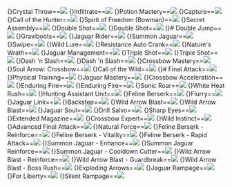 {}Crystal Throw==<img src="upload/mxd/Wild_Hunter/Skill_Crystal_Throw.png"/>
{}Infiltrate==<img src="upload/mxd/Wild_Hunter/Skill_Infiltrate.png"/>
{}Potion Mastery==<img src="upload/mxd/Wild_Hunter/Skill_Potion_Mastery.png"/>
{}Capture==<img src="upload/mxd/Wild_Hunter/Skill_Capture.png"/>
{}Call of the Hunter==<img src="upload/mxd/Wild_Hunter/Skill_Call_of_the_Hunter.png"/>
{}Spirit of Freedom (Bowman)==<img src="upload/mxd/Wild_Hunter/Skill_Spirit_of_Freedom.png"/>
{}Secret Assembly==<img src="upload/mxd/Wild_Hunter/Skill_Secret_Assembly.png"/>
{}Double Shot==<img src="upload/mxd/Wild_Hunter/Skill_Double_Shot_(Wild_Hunter).png"/>
{}Double Shot==<img src="upload/mxd/Wild_Hunter/Skill_Double_Shot_(Wild_Hunter).png"/>
{}# Double Jump==<img src="upload/mxd/Wild_Hunter/Skill_Double_Jump_(Wild_Hunter).png"/>
{}Graviboots==<img src="upload/mxd/Wild_Hunter/Skill_Graviboots.png"/>
{}Jaguar Rider==<img src="upload/mxd/Wild_Hunter/Skill_Jaguar_Rider.png"/>
{}Summon Jaguar==<img src="upload/mxd/Wild_Hunter/Skill_Summon_Jaguar.png"/>
{}Swipe==<img src="upload/mxd/Wild_Hunter/Skill_Swipe.png"/>
{}Wild Lure==<img src="upload/mxd/Wild_Hunter/Skill_Wild_Lure.png"/>
{}Resistance Auto Crank==<img src="upload/mxd/Wild_Hunter/Skill_Resistance_Auto_Crank.png"/>
{}Nature's Wrath==<img src="upload/mxd/Wild_Hunter/Skill_Nature's_Wrath.png"/>
{}Jaguar Management==<img src="upload/mxd/Wild_Hunter/Skill_Jaguar_Management.png"/>
{}Triple Shot==<img src="upload/mxd/Wild_Hunter/Skill_Triple_Shot.png"/>
{}Triple Shot==<img src="upload/mxd/Wild_Hunter/Skill_Triple_Shot.png"/>
{}Dash 'n Slash==<img src="upload/mxd/Wild_Hunter/Skill_Dash_'n_Slash.png"/>
{}Dash 'n Slash==<img src="upload/mxd/Wild_Hunter/Skill_Dash_'n_Slash.png"/>
{}Crossbow Mastery==<img src="upload/mxd/Wild_Hunter/Skill_Crossbow_Mastery.png"/>
{}Soul Arrow: Crossbow==<img src="upload/mxd/Wild_Hunter/Skill_Soul_Arrow_Crossbow.png"/>
{}Call of the Wild==<img src="upload/mxd/Wild_Hunter/Skill_Call_of_the_Wild.png"/>
{}# Final Attack==<img src="upload/mxd/Wild_Hunter/Skill_Final_Attack.png"/>
{}Physical Training==<img src="upload/mxd/Wild_Hunter/Skill_Physical_Training.png"/>
{}Jaguar Mastery==<img src="upload/mxd/Wild_Hunter/Skill_Jaguar_Mastery.png"/>
{}Crossbow Acceleration==<img src="upload/mxd/Wild_Hunter/Skill_Crossbow_Acceleration.png"/>
{}Enduring Fire==<img src="upload/mxd/Wild_Hunter/Skill_Enduring_Fire.png"/>
{}Enduring Fire==<img src="upload/mxd/Wild_Hunter/Skill_Enduring_Fire.png"/>
{}Sonic Roar==<img src="upload/mxd/Wild_Hunter/Skill_Sonic_Roar.png"/>
{}White Heat Rush==<img src="upload/mxd/Wild_Hunter/Skill_White_Heat_Rush.png"/>
{}Hunting Assistant Unit==<img src="upload/mxd/Wild_Hunter/Skill_Hunting_Assistant_Unit.png"/>
{}Feline Berserk==<img src="upload/mxd/Wild_Hunter/Skill_Feline_Berserk.png"/>
{}Flurry==<img src="upload/mxd/Wild_Hunter/Skill_Flurry.png"/>
{}Jaguar Link==<img src="upload/mxd/Wild_Hunter/Skill_Jaguar_Link.png"/>
{}Backstep==<img src="upload/mxd/Wild_Hunter/Skill_Backstep.png"/>
{}Wild Arrow Blast==<img src="upload/mxd/Wild_Hunter/Skill_Wild_Arrow_Blast.png"/>
{}Wild Arrow Blast==<img src="upload/mxd/Wild_Hunter/Skill_Wild_Arrow_Blast.png"/>
{}Jaguar Soul==<img src="upload/mxd/Wild_Hunter/Skill_Jaguar_Soul.png"/>
{}Drill Salvo==<img src="upload/mxd/Wild_Hunter/Skill_Drill_Salvo.png"/>
{}Sharp Eyes==<img src="upload/mxd/Wild_Hunter/Skill_Sharp_Eyes.png"/>
{}Extended Magazine==<img src="upload/mxd/Wild_Hunter/Skill_Extended_Magazine.png"/>
{}Crossbow Expert==<img src="upload/mxd/Wild_Hunter/Skill_Crossbow_Expert.png"/>
{}Wild Instinct==<img src="upload/mxd/Wild_Hunter/Skill_Wild_Instinct.png"/>
{}Advanced Final Attack==<img src="upload/mxd/Wild_Hunter/Skill_Advanced_Final_Attack_(Wild_Hunter).png"/>
{}Natural Force==<img src="upload/mxd/Wild_Hunter/Skill_Natural_Force.png"/>
{}Feline Berserk - Reinforce==<img src="upload/mxd/Wild_Hunter/Skill_Feline_Berserk_-_Reinforce.png"/>
{}Feline Berserk - Vitality==<img src="upload/mxd/Wild_Hunter/Skill_Feline_Berserk_-_Vitality.png"/>
{}Feline Berserk - Rapid Attack==<img src="upload/mxd/Wild_Hunter/Skill_Feline_Berserk_-_Rapid_Attack.png"/>
{}Summon Jaguar - Enhance==<img src="upload/mxd/Wild_Hunter/Skill_Summon_Jaguar_-_Enhance.png"/>
{}Summon Jaguar  Reinforce==<img src="upload/mxd/Wild_Hunter/Skill_Summon_Jaguar_-_Reinforce.png"/>
{}Summon Jaguar - Cooldown Cutter==<img src="upload/mxd/Wild_Hunter/Skill_Summon_Jaguar_-_Cooldown_Cutter.png"/>
{}Wild Arrow Blast - Reinforce==<img src="upload/mxd/Wild_Hunter/Skill_Wild_Arrow_Blast_-_Reinforce.png"/>
{}Wild Arrow Blast - Guardbreak==<img src="upload/mxd/Wild_Hunter/Skill_Wild_Arrow_Blast_-_Guardbreak.png"/>
{}Wild Arrow Blast - Boss Rush==<img src="upload/mxd/Wild_Hunter/Skill_Wild_Arrow_Blast_-_Boss_Rush.png"/>
{}Exploding Arrows==<img src="upload/mxd/Wild_Hunter/Skill_Exploding_Arrows.png"/>
{}Jaguar Rampage==<img src="upload/mxd/Wild_Hunter/Skill_Jaguar_Rampage.png"/>
{}For Liberty==<img src="upload/mxd/Wild_Hunter/Skill_For_Liberty.png"/>
{}Silent Rampage==<img src="upload/mxd/Wild_Hunter/Skill_Silent_Rampage.png"/>